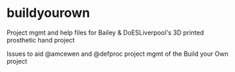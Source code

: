 # buildyourown
Project mgmt and help files for Bailey &amp; DoESLiverpool's 3D printed prosthetic hand project

Issues to aid @amcewen and @defproc project mgmt of the Build your Own project

